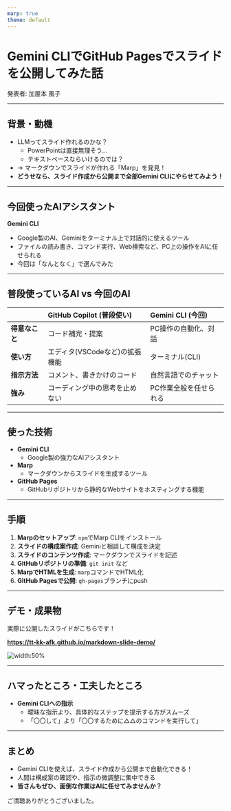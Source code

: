 ```yaml
---
marp: true
theme: default
---
```


# Gemini CLIでGitHub Pagesでスライドを公開してみた話

発表者: 加屋本 風子

---

## 背景・動機

- LLMってスライド作れるのかな？
  - PowerPointは直接無理そう...
  - テキストベースならいけるのでは？
- → マークダウンでスライドが作れる「Marp」を発見！
- **どうせなら、スライド作成から公開まで全部Gemini CLIにやらせてみよう！**

---

## 今回使ったAIアシスタント

**Gemini CLI**

- Google製のAI、Geminiをターミナル上で対話的に使えるツール
- ファイルの読み書き、コマンド実行、Web検索など、PC上の操作をAIに任せられる
- 今回は「なんとなく」で選んでみた

---

## 普段使っているAI vs 今回のAI

| | **GitHub Copilot** (普段使い) | **Gemini CLI** (今回) |
|:---|:---|:---|
| **得意なこと** | コード補完・提案 | PC操作の自動化、対話 |
| **使い方** | エディタ(VSCodeなど)の拡張機能 | ターミナル(CLI) |
| **指示方法** | コメント、書きかけのコード | 自然言語でのチャット |
| **強み** | コーディング中の思考を止めない | PC作業全般を任せられる |

---

## 使った技術

- **Gemini CLI**
  - Google製の強力なAIアシスタント
- **Marp**
  - マークダウンからスライドを生成するツール
- **GitHub Pages**
  - GitHubリポジトリから静的なWebサイトをホスティングする機能

---

## 手順

1. **Marpのセットアップ**: `npm`でMarp CLIをインストール
2. **スライドの構成案作成**: Geminiと相談して構成を決定
3. **スライドのコンテンツ作成**: マークダウンでスライドを記述
4. **GitHubリポジトリの準備**: `git init` など
5. **MarpでHTMLを生成**: `marp`コマンドでHTML化
6. **GitHub Pagesで公開**: `gh-pages`ブランチにpush

---

## デモ・成果物

実際に公開したスライドがこちらです！

**https://tt-kk-afk.github.io/markdown-slide-demo/**

![width:50%](https://marp.app/assets/marp.svg)

---

## ハマったところ・工夫したところ

- **Gemini CLIへの指示**
  - 曖昧な指示より、具体的なステップを提示する方がスムーズ
  - 「〇〇して」より「〇〇するために△△のコマンドを実行して」

---

## まとめ

- Gemini CLIを使えば、スライド作成から公開まで自動化できる！
- 人間は構成案の確認や、指示の微調整に集中できる
- **皆さんもぜひ、面倒な作業はAIに任せてみませんか？**

ご清聴ありがとうございました。